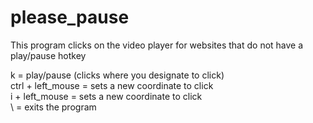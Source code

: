 # please_pause
This program clicks on the video player for websites that do not have a play/pause hotkey <br />

k = play/pause (clicks where you designate to click) <br />
ctrl + left_mouse = sets a new coordinate to click <br />
i + left_mouse = sets a new coordinate to click <br />
\ = exits the program
